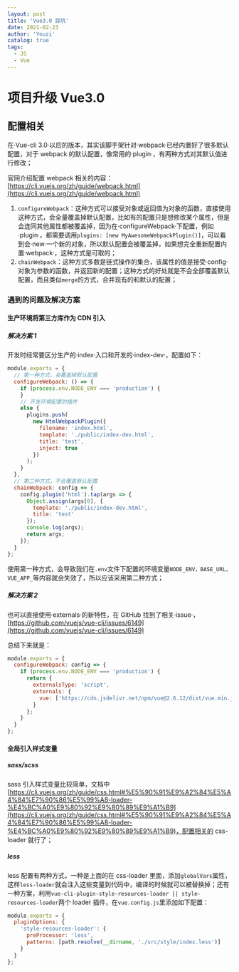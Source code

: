 ```yaml
---
layout: post
title: 'Vue3.0 踩坑'
date: 2021-02-23
author: 'Youzi'
catalog: true
tags:
  - JS
  - Vue
---
```


# 项目升级 Vue3.0

## 配置相关

在·Vue-cli 3.0·以后的版本，其实该脚手架针对·webpack·已经内置好了很多默认配置，对于 webpack 的默认配置，像常用的·plugin·，有两种方式对其默认值进行修改；

官网介绍配置 webpack 相关的内容：[https://cli.vuejs.org/zh/guide/webpack.html](https://cli.vuejs.org/zh/guide/webpack.html)

1. `configureWebpack`：这种方式可以接受对象或返回值为对象的函数，直接使用这种方式，会全量覆盖掉默认配置，比如有的配置只是想修改某个属性，但是会连同其他属性都被覆盖掉，因为在·configureWebpack·下配置，例如·plugin·，都需要调用`plugins: [new MyAwesomeWebpackPlugin()]`，可以看到会·new·一个新的对象，所以默认配置会被覆盖掉，如果想完全重新配置内置·webpack·，这种方式是可取的；
2. `chainWebpack`：这种方式多数是链式操作的集合，该属性的值是接受·config·对象为参数的函数，并返回新的配置；这种方式的好处就是不会全部覆盖默认配置，而且类似`merge`的方式，合并现有的和默认的配置；

### 遇到的问题及解决方案

#### 生产环境将第三方库作为 CDN 引入

##### 解决方案 1

开发时经常要区分生产的·index·入口和开发的·index-dev·，配置如下：

```javascript
module.exports = {
  // 第一种方式，会覆盖掉默认配置
  configureWebpack: () => {
    if (process.env.NODE_ENV === 'production') {
    }
    // 开发环境配置的插件
    else {
      plugins.push(
        new HtmlWebpackPlugin({
          filename: 'index.html',
          template: './public/index-dev.html',
          title: 'test',
          inject: true
        })
      );
    }
  },
  // 第二种方式，不会覆盖默认配置
  chainWebpack: config => {
    config.plugin('html').tap(args => {
      Object.assign(args[0], {
        template: './public/index-dev.html',
        title: 'test'
      });
      console.log(args);
      return args;
    });
  }
};
```

使用第一种方式，会导致我们在`.env`文件下配置的环境变量`NODE_ENV，BASE_URL，VUE_APP_`等内容就会失效了，所以应该采用第二种方式；

##### 解决方案 2

也可以直接使用·externals·的新特性，在 GitHub 找到了相关·issue·，[https://github.com/vuejs/vue-cli/issues/6149](https://github.com/vuejs/vue-cli/issues/6149)

总结下来就是：

```javascript
module.exports = {
  configureWebpack: config => {
    if (process.env.NODE_ENV === 'production') {
      return {
        externalsType: 'script',
        externals: {
          vue: ['https://cdn.jsdelivr.net/npm/vue@2.6.12/dist/vue.min.js', 'Vue']
        }
      };
    }
  }
};
```

#### 全局引入样式变量

##### sass/scss

sass 引入样式变量比较简单，文档中[https://cli.vuejs.org/zh/guide/css.html#%E5%90%91%E9%A2%84%E5%A4%84%E7%90%86%E5%99%A8-loader-%E4%BC%A0%E9%80%92%E9%80%89%E9%A1%B9](https://cli.vuejs.org/zh/guide/css.html#%E5%90%91%E9%A2%84%E5%A4%84%E7%90%86%E5%99%A8-loader-%E4%BC%A0%E9%80%92%E9%80%89%E9%A1%B9)，配置相关的 css-loader 就行了；

##### less

less 配置有两种方式，一种是上面的在 css-loader 里面，添加`globalVars`属性，这样`less-loader`就会注入这些变量到代码中，编译的时候就可以被替换掉；还有一种方案，利用`vue-cli-plugin-style-resources-loader || style-resources-loader`两个 loader 插件，在`vue.config.js`里添加如下配置：

```javascript
module.exports = {
  pluginOptions: {
    'style-resources-loader': {
      preProcessor: 'less',
      patterns: [path.resolve(__dirname, './src/style/index.less')]
    }
  }
};
```
